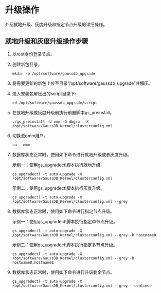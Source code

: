# 升级操作

介绍就地升级、灰度升级和指定节点升级的详细操作。


## 就地升级和灰度升级操作步骤<a name="section17506731105516"></a>

1.  以root身份登录节点。
2.  创建新包目录。

    ```
    mkdir -p /opt/software/gaussdb_upgrade
    ```

3.  将需要更新的新包上传至目录“/opt/software/gaussdb\_upgrade”并解压。
4.  进入安装包解压出的script目录下:

    ```
    cd /opt/software/gaussdb_upgrade/script
    ```

5.  在就地升级或灰度升级前执行前置脚本gs\_preinstall。

    ```
    ./gs_preinstall -U omm -G dbgrp  -X /opt/software/GaussDB_Kernel/clusterconfig.xml
    ```

6.  切换至omm用户。

    ```
    su - omm
    ```

7.  数据库状态正常时，使用如下命令进行就地升级或者灰度升级。

    示例一：使用gs\_upgradectl脚本执行就地升级。

    ```
    gs_upgradectl -t auto-upgrade -X /opt/software/GaussDB_Kernel/clusterconfig.xml
    ```

    示例二：使用gs\_upgradectl脚本执行灰度升级。

    ```
    gs_upgradectl -t auto-upgrade -X /opt/software/GaussDB_Kernel/clusterconfig.xml --grey
    ```

8.  数据库状态正常时，使用如下命令进行指定节点升级。

    示例一：使用gs\_upgradectl脚本执行指定单节点升级。

    ```
    gs_upgradectl -t auto-upgrade -X /opt/software/GaussDB_Kernel/clusterconfig.xml --grey -h hostname0
    ```

    示例二：使用gs\_upgradectl脚本执行指定多节点升级。

    ```
    gs_upgradectl -t auto-upgrade -X /opt/software/GaussDB_Kernel/clusterconfig.xml --grey -h hostname0,hostname1
    ```

9.  数据库状态正常时，使用如下命令进行升级剩余节点。

    ```
    gs_upgradectl -t auto-upgrade -X /opt/software/GaussDB_Kernel/clusterconfig.xml --grey --continue
    ```